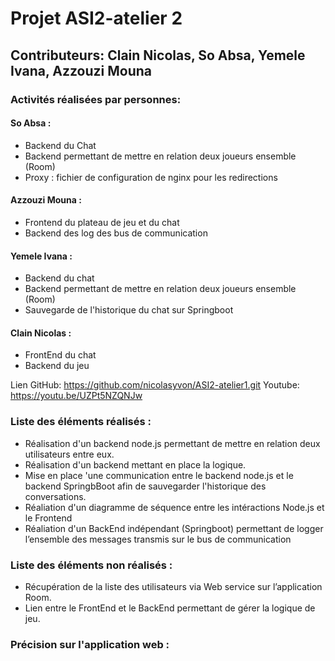 # Projet ASI2-atelier 2

## Contributeurs: Clain Nicolas, So Absa, Yemele Ivana, Azzouzi Mouna

### Activités réalisées par personnes:

#### So Absa :
- Backend du Chat
- Backend permettant de mettre en relation deux joueurs ensemble (Room)
- Proxy : fichier de configuration de nginx pour les redirections

#### Azzouzi Mouna :
- Frontend du plateau de jeu et du chat
- Backend des log des bus de communication


#### Yemele Ivana :
- Backend du chat 
- Backend permettant de mettre en relation deux joueurs ensemble (Room)
- Sauvegarde de l'historique du chat sur Springboot

#### Clain Nicolas :
- FrontEnd du chat
- Backend du jeu

Lien GitHub: https://github.com/nicolasyvon/ASI2-atelier1.git
Youtube: https://youtu.be/UZPt5NZQNJw

### Liste des éléments réalisés :
- Réalisation d'un backend node.js permettant de mettre en relation deux utilisateurs entre eux.
- Réalisation d'un backend mettant en place la logique.
- Mise en place 'une communication entre le backend node.js et le backend SpringbBoot afin de sauvegarder l'historique des conversations.
- Réaliation d'un diagramme de séquence entre les intéractions Node.js et le Frontend
- Réaliation d'un BackEnd indépendant (Springboot) permettant de logger l’ensemble des messages transmis sur le bus de communication

### Liste des éléments non réalisés :
- Récupération de la liste des utilisateurs via Web service sur l’application Room.
- Lien entre le FrontEnd et le BackEnd permettant de gérer la logique de jeu. 


### Précision sur l'application web :



